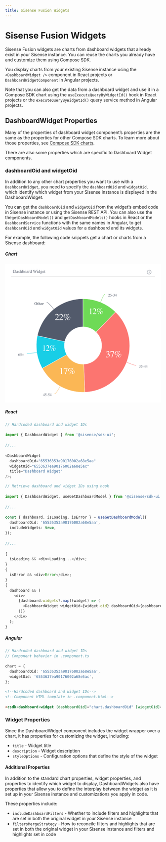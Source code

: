 ```yaml
---
title: Sisense Fusion Widgets
---
```


# Sisense Fusion Widgets

Sisense Fusion widgets are charts from dashboard widgets that already exist in your Sisense instance. You can reuse the charts you already have and customize them using Compose SDK.

You display charts from your existing Sisense instance using the `<DashboardWidget />` component in React projects or `DashboardWidgetComponent` in Angular projects.

Note that you can also get the data from a dashboard widget and use it in a Compose SDK chart using the `useExecuteQueryByWidgetId()` hook in React projects or the `executeQueryByWidgetId()` query service method in Angular projects.

## DashboardWidget Properties

Many of the properties of dashboard widget component’s properties are the same as the properties for other Compose SDK charts. To learn more about those properties, see [Compose SDK charts](./guide-compose-sdk-charts.md).

There are also some properties which are specific to Dashboard Widget components.

### dashboardOid and widgetOid

In addition to any other chart properties you want to use with a `DashboardWidget`, you need to specify the `dashboardOid` and `widgetOid`, which identify which widget from your Sisense instance is displayed in the DashboardWidget.

You can get the `dashboardOid` and `widgetOid` from the widget’s embed code in Sisense instance or using the Sisense REST API. You can also use the the`getDashboardModel()` and `getDashboardModels()` hooks in React or the `DashboardService` functions with the same names in Angular, to get `dashboardOid` and `widgetOid` values for a dashboard and its widgets.

For example, the following code snippets get a chart or charts from a Sisense dashboard:

##### Chart

![Widget chart](../../img/chart-guides/dashboard-widget.png 'Widget chart')

##### React

```ts
// Hardcoded dashboard and widget IDs

import { DashboardWidget } from '@sisense/sdk-ui';

//...

<DashboardWidget
  dashboardOid="65536353a90176002a68e5aa"
  widgetOid="6553637ea90176002a68e5ac"
  title="Dashboard Widget"
/>;
```

```ts
// Retrieve dashboard and widget IDs using hook

import { DashboardWidget, useGetDashboardModel } from '@sisense/sdk-ui';

//...

const { dashboard, isLoading, isError } = useGetDashboardModel({
  dashboardOid: '65536353a90176002a68e5aa',
  includeWidgets: true,
});

//...

{
  isLoading && <div>Loading...</div>;
}
{
  isError && <div>Error</div>;
}
{
  dashboard && (
    <div>
      {dashboard.widgets?.map((widget) => (
        <DashboardWidget widgetOid={widget.oid} dashboardOid={dashboard.oid} title={widget.title} />
      ))}
    </div>
  );
}
```

##### Angular

```ts
// Hardcoded dashboard and widget IDs
// Component behavior in .component.ts

chart = {
  dashboardOid: '65536353a90176002a68e5aa',
  widgetOid: '6553637ea90176002a68e5ac',
};
```

```html
<!--Hardcoded dashboard and widget IDs-->
<!--Component HTML template in .component.html-->

<csdk-dashboard-widget [dashboardOid]="chart.dashboardOid" [widgetOid]="chart.widgetOid" />
```

### Widget Properties

Since the DashboardWidget component includes the widget wrapper over a chart, it has properties for customizing the widget, including:

- `title` - Widget title
- `description` - Widget description
- `styleOptions` - Configuration options that define the style of the widget

#### Additional Properties

In addition to the standard chart properties, widget properties, and properties to identify which widget to display, DashboardWidgets also have properties that allow you to define the interplay between the widget as it is set up in your Sisense instance and customizations you apply in code.

These properties include:

- `includeDashboardFilters` - Whether to include filters and highlights that are set in both the original widget in your Sisense instance
- `filtersMergeStrategy` - How to reconcile filters and highlights that are set in both the original widget in your Sisense instance and filters and highlights set in code
